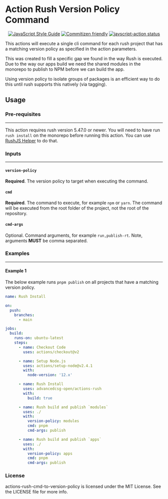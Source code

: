 # Action Rush Version Policy Command
<p align="center">
  <a href="https://standardjs.com"><img alt="JavaScript Style Guide" src="https://img.shields.io/badge/code_style-standard-brightgreen.svg"></a>
  <a href="http://commitizen.github.io/cz-cli/"><img alt="Commitizen friendly" src="https://img.shields.io/badge/commitizen-friendly-brightgreen.svg"></a>
  <a href="https://github.com/advancedcsg-open/actions-rush-cmd-to-version-policy/actions"><img alt="javscript-action status" src="https://github.com/actions/javascript-action/workflows/units-test/badge.svg"></a>
</p>

This actions will execute a single cli command for each rush project that has a matching version policy as specified in the action parameters.

This was created to fill a specific gap we found in the way Rush is executed. Due to the way our apps build we need the shared modules in the monorepo to publish to NPM before we can build the app.

Using version policy to isolate groups of packages is an efficient way to do this until rush supports this natively (via tagging).

## Usage

### Pre-requisites
---
This action requires rush version 5.47.0 or newer. You will need to have run `rush install` on the monorepo before running this action. You can use [RushJS Helper](https://github.com/marketplace/actions/rushjs-helper) to do that.

### Inputs
---
#### `version-policy`
**Required**. The version policy to target when executing the command.
#### `cmd`
**Required**. The command to execute, for example `npm` or `yarn`. The command will be executed from the root folder of the project, not the root of the repository.
#### `cmd-args`
Optional. Command arguments, for example `run,publish-rt`. Note, arguments **MUST** be comma separated.

### Examples
---
#### Example 1
The below example runs `pnpm publish` on all projects that have a matching version policy.
```yaml
name: Rush Install

on:
  push:
    branches:
      - main

jobs:
  build:
    runs-on: ubuntu-latest
    steps:
      - name: Checkout Code
        uses: actions/checkout@v2

      - name: Setup Node.js
        uses: actions/setup-node@v2.4.1
        with:
          node-version: '12.x'

      - name: Rush Install
        uses: advancedcsg-open/actions-rush
        with:
          build: true

      - name: Rush build and publish `modules`
        uses: ./
        with:
          version-policy: modules
          cmd: pnpm
          cmd-args: publish

      - name: Rush build and publish `apps`
        uses: ./
        with:
          version-policy: apps
          cmd: pnpm
          cmd-args: publish
```
### License

actions-rush-cmd-to-version-policy is licensed under the MIT License. See the LICENSE file for more info.

